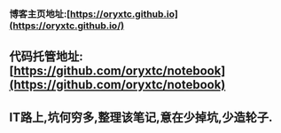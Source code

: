 ### 博客主页地址:[https://oryxtc.github.io](https://oryxtc.github.io/)

## 代码托管地址:[https://github.com/oryxtc/notebook](https://github.com/oryxtc/notebook)

## IT路上,坑何穷多,整理该笔记,意在少掉坑,少造轮子.

